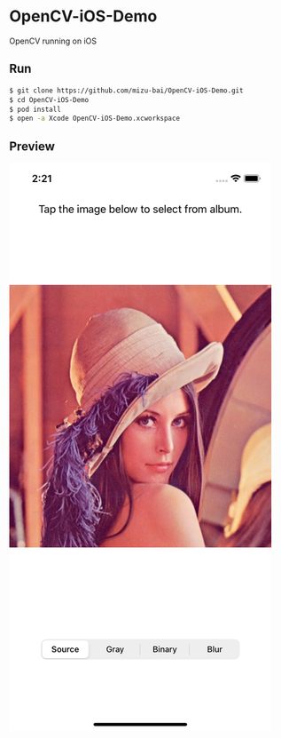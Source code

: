 # OpenCV-iOS-Demo

OpenCV running on iOS

## Run

```sh
$ git clone https://github.com/mizu-bai/OpenCV-iOS-Demo.git
$ cd OpenCV-iOS-Demo
$ pod install
$ open -a Xcode OpenCV-iOS-Demo.xcworkspace
```

## Preview

![screenshot](https://github.com/mizu-bai/OpenCV-iOS-Demo/raw/187aa685d6f5a8b94dfb1682d0a6a7735c668083/screenshot.png)
